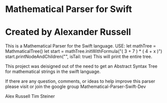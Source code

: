 # Mathematical Parser for Swift
# Created by Alexander Russell
This is a Mathematical Parser for the Swift language.
USE:
    let mathTree = MathmaticalTree()
    let start = mathTree.initWithFormula("( 3 + 7 ) * ( 4 + x )")
    start.printNodeAndChildren("", isTail: true)
This will print the entire tree.

This project was deisigned out of the need to get an Abstract Syntax Tree for mathematical strings in the swift language.

If there are any question, comments, or ideas to help improve this parser please visit or join the google group Mathematical-Parser-Swift-Dev

Alex Russell
Tim Steiner

